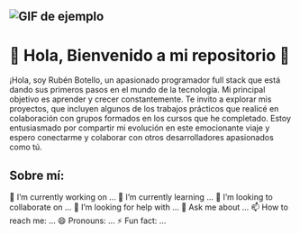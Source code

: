 ![GIF de ejemplo](https://media.giphy.com/media/2UCt7zbmsLoCXybx6t/giphy.gif)
---
# 👋 Hola, Bienvenido a mi repositorio 👋
¡Hola, soy Rubén Botello, un apasionado programador full stack que está dando sus primeros pasos en el mundo de la tecnología. Mi principal objetivo es aprender y crecer constantemente. Te invito a explorar mis proyectos, que incluyen algunos de los trabajos prácticos que realicé en colaboración con grupos formados en los cursos que he completado. Estoy entusiasmado por compartir mi evolución en este emocionante viaje y espero conectarme y colaborar con otros desarrolladores apasionados como tú.

## Sobre mí:

🔭 I’m currently working on ...
🌱 I’m currently learning ...
👯 I’m looking to collaborate on ...
🤔 I’m looking for help with ...
💬 Ask me about ...
📫 How to reach me: ...
😄 Pronouns: ...
⚡ Fun fact: ...
